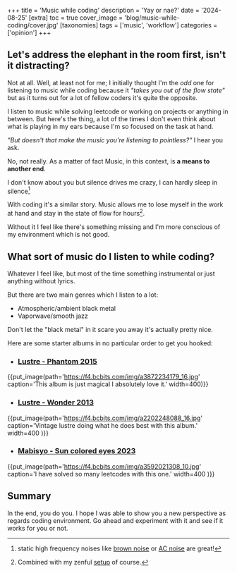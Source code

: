 +++
title = 'Music while coding'
description = 'Yay or nae?'
date = '2024-08-25'
[extra]
toc = true
cover_image = 'blog/music-while-coding/cover.jpg'
[taxonomies]
tags = ['music', 'workflow']
categories = ['opinion']
+++

## Let's address the elephant in the room first, isn't it distracting?
Not at all. Well, at least not for me; I initially thought I'm the *odd* one for listening to music while coding because it *"takes you out of the flow state"* but as it turns out for a lot of fellow coders it's quite the opposite.

I listen to music while solving leetcode or working on projects or anything in between. But here's the thing, a lot of the times I don't even think about what is playing in my ears because I'm so focused on the task at hand.

*"But doesn't that make the music you're listening to pointless?"* I hear you ask.

No, not really. As a matter of fact Music, in this context, is __a means to another end__.

I don't know about you but silence drives me crazy, I can hardly sleep in silence[^1]

With coding it's a similar story. Music allows me to lose myself in the work at hand and stay in the state of flow for hours[^2].

Without it I feel like there's something missing and I'm more conscious of my environment which is not good.

## What sort of music do I listen to while coding?

Whatever I feel like, but most of the time something instrumental or just anything without lyrics.

But there are two main genres which I listen to a lot:
  - Atmospheric/ambient black metal
  - Vaporwave/smooth jazz

Don't let the "black metal" in it scare you away it's actually pretty nice.

Here are some starter albums in no particular order to get you hooked:
- ### <a target='_blank' href='https://lustre.bandcamp.com/album/phantom'>Lustre - Phantom 2015</a>
{{put_image(path='https://f4.bcbits.com/img/a3872234179_16.jpg' caption='This album is just magical I absolutely love it.' width=400)}}
- ### <a target='_blank' href='https://lustre.bandcamp.com/album/wonder'>Lustre - Wonder 2013</a>
{{put_image(path='https://f4.bcbits.com/img/a2202248088_16.jpg' caption='Vintage lustre doing what he does best with this album.' width=400 )}}
- ### <a target='_blank' href='https://mabisyo.bandcamp.com/album/sun-colored-eyes'>Mabisyo - Sun colored eyes 2023</a>
{{put_image(path='https://f4.bcbits.com/img/a3592021308_10.jpg' caption='I have solved so many leetcodes with this one.' width=400 )}}

## Summary
In the end, you do you. I hope I was able to show you a new perspective as regards coding environment. Go ahead and experiment with it and see if it works for you or not.

[^1]: static high frequency noises like [brown noise]( https://www.youtube.com/watch?v=RqzGzwTY-6w) or [AC noise](https://www.youtube.com/watch?v=OE9bF80KQGk) are great!

[^2]: Combined with my zenful [setup](/setup) of course.

